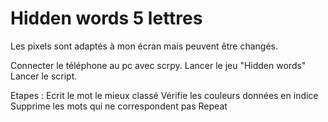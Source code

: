 # Hidden words 5 lettres

Les pixels sont adaptés à mon écran mais peuvent être changés.

Connecter le téléphone au pc avec scrpy.
Lancer le jeu "Hidden words"
Lancer le script.

Etapes :
Ecrit le mot le mieux classé
Vérifie les couleurs données en indice
Supprime les mots qui ne correspondent pas
Repeat
